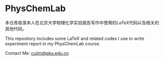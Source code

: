 # PhysChemLab

本仓库收录本人在北京大学物理化学实验报告写作中使用的$LaTeX$代码以及相关的其他代码。

This repository includes some LaTeX and related codes I use to write experiment report in my PhysChemLab course. 

Contact Me: cuijm@pku.edu.cn
